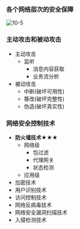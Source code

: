 ### 各个网络层次的安全保障
![10-5](https://raw.githubusercontent.com/flysafely/Software-Design-Engineer-Note/master/%E7%AC%AC%E5%8D%81%E7%AB%A0-%E7%BD%91%E7%BB%9C%E4%B8%8E%E4%BF%A1%E6%81%AF%E5%AE%89%E5%85%A8/%E6%9C%AC%E7%AB%A0%E5%9B%BE%E7%A4%BA/10-5.png)

### 主动攻击和被动攻击
  + 主动攻击
    + 监听
      + 消息内容获取
      + 业务流分析
  + 被动攻击
    + 中断(破坏可用性)
    + 篡改(破坏完整性)
    + 伪造(破坏真实性)
    
### 网络安全控制技术
  + **防火墙技术★★★**
    + 网络级
      + 包过滤
      + 代理网关
      + 状态检测
    + 应用级
  + 加密技术
  + 用户识别技术
  + 访问控制技术
  + 网络反病毒技术
  + 网络安全漏洞扫描技术
  + 入侵检测技术
